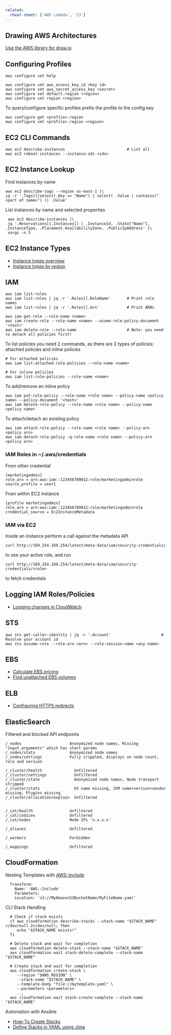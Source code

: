 ```yaml
---
related:
  cheat-sheet: ['AWS Lambda', 'S3']
---
```


## Drawing AWS Architectures

[Use the AWS library for draw.io](https://www.draw.io/?splash=0&libs=aws3)

## Configuring Profiles

    aws configure set help

    aws configure set aws_access_key_id <key id>
    aws configure set aws_secret_access_key <secret>
    aws configure set default.region <region>
    aws configure set region <region>

To query/configure specific profiles prefix the profile to the config key

    aws configure get <profile>.region
    aws configure set <profile>.region <region>

## EC2 CLI Commands

    aws ec2 describe-instances                           # List all
    aws ec2 reboot-instances --instance-ids <ids>

## EC2 Instance Lookup

Find instances by name

    aws ec2 describe-tags --region us-east-1 |\
    jq -r '.Tags[]|select(.Key == "Name") | select( .Value | contains("<part of name>") )| .Value'

List instances by name and selected properties

     aws ec2 describe-instances |\
     jq '.Reservations[].Instances[] | .InstanceId, .State["Name"], .InstanceType, .Placement.AvailabilityZone, .PublicIpAddress' |\
     xargs -n 5

## EC2 Instance Types

- [Instance types overview](https://aws.amazon.com/ec2/instance-types/)
- [Instance types by region](https://www.ec2instances.info/?region=eu-central-1)

## IAM

    aws iam list-roles
    aws iam list-roles | jq -r '.Roles[].RoleName'       # Print role names
    aws iam list-roles | jq -r '.Roles[].Arn'            # Print ARNs
    
    aws iam get-role --role-name <name>
    aws iam create-role --role-name <name> --asume-role-policy-document '<text>'
    aws iam delete-role --role-name                      # Note: you need to detach all policies first!
    
 To list policies you need 2 commands, as there are 2 types of policies: attached policies and inline policies
    
    # For attached policies
    aws iam list-attached-role-policies --role-name <name>
    
    # For inline policies
    aws iam list-role-policies --role-name <name>

To add/remove an inline policy

    aws iam put-role-policy --role-name <role name> --policy-name <policy name> --policy-document '<text>'
    aws iam delete-role-policy --role-name <role name> --policy-name <policy name>

To attach/detach an existing policy

    aws iam attach-role-policy --role-name <role name> --policy-arn <policy arn>
    aws iam detach-role-policy -q-role-name <role name> --policy-arn <policy arn>
    
### IAM Roles in ~/.aws/credentials

From other credential

    [marketingadmin]
    role_arn = arn:aws:iam::123456789012:role/marketingadminrole
    source_profile = user1

From within EC2 instance

    [profile marketingadmin]
    role_arn = arn:aws:iam::123456789012:role/marketingadminrole
    credential_source = Ec2InstanceMetadata

### IAM via EC2

Inside an instance perform a call against the metadata API

    curl http://169.254.169.254/latest/meta-data/iam/security-credentials/
    
to see your active role, and run

    curl http://169.254.169.254/latest/meta-data/iam/security-credentials/<role>

to fetch credentials

## Logging IAM Roles/Policies

- [Logging changes in CloudWatch](https://docs.fugue.co/FG_R00063.html)

## STS

    aws sts get-caller-identity | jq -r '.Account'                      # Resolve your account id
    aws sts assume-role --role-arn <arn> --role-session-name <any name>

## EBS

- [Calculate EBS pricing](https://www.reddit.com/r/aws/comments/90j5zy/programmaticaly_get_price_of_ebs_volumes/)
- [Find unattached EBS volumes](https://www.reddit.com/r/devops/comments/9156d4/find_unattached_aws_ebs_volumes/)

## ELB

- [Configuring HTTPS redirects](https://aws.amazon.com/about-aws/whats-new/2018/07/elastic-load-balancing-announces-support-for-redirects-and-fixed-responses-for-application-load-balancer/)

## ElasticSearch

Filtered and blocked API endpoints

    /_nodes                     Anonymized node names, Missing "input_arguments" which has start params
    /_nodes/stats               Anonymized node names
    /_nodes/settings            Fully crippled, displays on node count, role and version

    /_cluster/health              Unfiltered
    /_cluster/settings            Unfiltered
    /_cluster/state               Anonymized node names, Node transport stripped
    /_cluster/stats               OS name missing, JVM name+version+vendor missing, Plugins missing
    /_cluster/allocation/explain  Unfiltered


    /_cat/health                Unfiltered
    /_cat/indices               Unfiltered
    /_cat/nodes                 Node IPs 'x.x.x.x'

    /_aliases                   Unfiltered

    /_warmers                   Forbidden

    /_mappings                  Unfiltered


## CloudFormation

Nesting Templates with [AWS::Include](https://docs.aws.amazon.com/AWSCloudFormation/latest/UserGuide/create-reusable-transform-function-snippets-and-add-to-your-template-with-aws-include-transform.html)

      Transform:
        Name: 'AWS::Include'
        Parameters:
        Location: 's3://MyAmazonS3BucketName/MyFileName.yaml'

CLI Stack Handling

      # Check if stack exists
      if aws cloudformation describe-stacks --stack-name "$STACK_NAME" >/dev/null 2>/dev/null; then
         echo "$STACK_NAME exists!"
      fi
      
      # Delete stack and wait for completion
      aws cloudformation delete-stack --stack-name "$STACK_NAME"
      aws cloudformation wait stack-delete-complete --stack-name "$STACK_NAME"
      
      # Create stack and wait for completion
      aws cloudformation create-stack \
         --region "$AWS_REGION" \
         --stack-name "$STACK_NAME" \
         --template-body "file://mytemplate.yaml" \
         --parameters <parameters>
         ...
      aws cloudformation wait stack-create-complete --stack-name "$STACK_NAME"

Automation with Ansible
- [How-To Create Stacks](http://darrylcauldwell.com/aws-cloudformation/)
- [Define Stacks in YAML using Jinja](https://gist.github.com/jheller/c4fa0075e4eccf094769)
   
